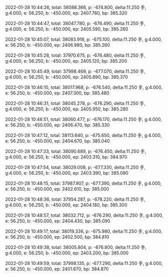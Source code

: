 2022-01-28 10:44:26, total: 38088.366, p: -674.800, delta:11.250 手, g:4.000, e: 56.250, b: -450.000, ep: 2407.760, bp: 385.320

2022-01-28 10:44:47, total: 38047.780, p: -676.490, delta:11.250 手, g:4.000, e: 56.250, b: -450.000, ep: 2405.590, bp: 385.260

2022-01-28 10:45:07, total: 38083.918, p: -675.100, delta:11.250 手, g:4.000, e: 56.250, b: -450.000, ep: 2406.980, bp: 385.260

2022-01-28 10:45:28, total: 37970.675, p: -676.480, delta:11.250 手, g:4.000, e: 56.250, b: -450.000, ep: 2405.120, bp: 385.200

2022-01-28 10:45:49, total: 37998.469, p: -677.070, delta:11.250 手, g:4.000, e: 56.250, b: -450.000, ep: 2405.890, bp: 385.370

2022-01-28 10:46:10, total: 38017.968, p: -676.540, delta:11.250 手, g:4.000, e: 56.250, b: -450.000, ep: 2407.300, bp: 385.480

2022-01-28 10:46:31, total: 38045.278, p: -676.290, delta:11.250 手, g:4.000, e: 56.250, b: -450.000, ep: 2405.950, bp: 385.280

2022-01-28 10:46:51, total: 38060.477, p: -676.170, delta:11.250 手, g:4.000, e: 56.250, b: -450.000, ep: 2406.470, bp: 385.330

2022-01-28 10:47:12, total: 38113.640, p: -675.650, delta:11.250 手, g:4.000, e: 56.250, b: -450.000, ep: 2404.670, bp: 385.040

2022-01-28 10:47:33, total: 38090.689, p: -676.450, delta:11.250 手, g:4.000, e: 56.250, b: -450.000, ep: 2403.310, bp: 384.970

2022-01-28 10:47:54, total: 38029.008, p: -677.330, delta:11.250 手, g:4.000, e: 56.250, b: -450.000, ep: 2403.390, bp: 385.090

2022-01-28 10:48:15, total: 37987.907, p: -677.390, delta:11.250 手, g:4.000, e: 56.250, b: -450.000, ep: 2402.610, bp: 385.000

2022-01-28 10:48:36, total: 37954.287, p: -678.220, delta:11.250 手, g:4.000, e: 56.250, b: -450.000, ep: 2404.180, bp: 385.300

2022-01-28 10:48:57, total: 38032.712, p: -676.290, delta:11.250 手, g:4.000, e: 56.250, b: -450.000, ep: 2404.430, bp: 385.090

2022-01-28 10:49:17, total: 38019.336, p: -675.980, delta:11.250 手, g:4.000, e: 56.250, b: -450.000, ep: 2402.500, bp: 384.810

2022-01-28 10:49:38, total: 38005.804, p: -676.800, delta:11.250 手, g:4.000, e: 56.250, b: -450.000, ep: 2403.200, bp: 385.000

2022-01-28 10:49:59, total: 37998.135, p: -677.290, delta:11.250 手, g:4.000, e: 56.250, b: -450.000, ep: 2401.670, bp: 384.870